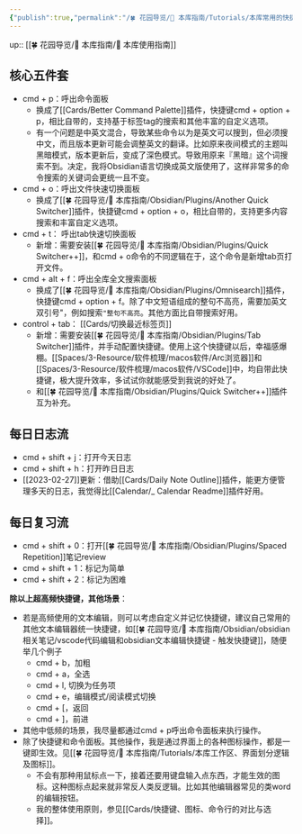 ```yaml
---
{"publish":true,"permalink":"/🍀 花园导览/🧰 本库指南/Tutorials/本库常用的快捷键及作用.md","title":"本库常用的快捷键及作用","created":"2022-07-03","modified":"2023-03-14","published":"2025-07-10T22:06:42.432+08:00","cssclasses":""}
---
```


up:: [[🍀 花园导览/🧰 本库指南/🧰 本库使用指南]]

## **核心五件套**

- cmd + p：呼出命令面板
	- 换成了[[Cards/Better Command Palette]]插件，快捷键cmd + option + p，相比自带的，支持基于标签tag的搜索和其他丰富的自定义选项。
	- 有一个问题是中英文混合，导致某些命令以为是英文可以搜到，但必须搜中文，而且版本更新可能会调整英文的翻译。比如原来夜间模式的主题叫黑暗模式，版本更新后，变成了深色模式。导致用原来『黑暗』这个词搜索不到。决定，我将Obsidian语言切换成英文版使用了，这样非常多的命令搜索的关键词会更统一且不变。
- cmd + o：呼出文件快速切换面板
	- 换成了[[🍀 花园导览/🧰 本库指南/Obsidian/Plugins/Another Quick Switcher]]插件，快捷键cmd + option + o，相比自带的，支持更多内容搜索和丰富自定义选项。
- cmd + t： 呼出tab快速切换面板
	- 新增：需要安装[[🍀 花园导览/🧰 本库指南/Obsidian/Plugins/Quick Switcher++]]，和cmd + o命令的不同逻辑在于，这个命令是新增tab页打开文件。
- cmd + alt + f：呼出全库全文搜索面板
	- 换成了[[🍀 花园导览/🧰 本库指南/Obsidian/Plugins/Omnisearch]]插件，快捷键cmd + option + f。除了中文短语组成的整句不高亮，需要加英文双引号"，例如搜索`"整句不高亮`。其他方面比自带搜索好用。
- control + tab： [[Cards/切换最近标签页]]
	- 新增：需要安装[[🍀 花园导览/🧰 本库指南/Obsidian/Plugins/Tab Switcher]]插件，并手动配置快捷键。使用上这个快捷键以后，幸福感爆棚。[[Spaces/3-Resource/软件梳理/macos软件/Arc浏览器]]和[[Spaces/3-Resource/软件梳理/macos软件/VSCode]]中，均自带此快捷键，极大提升效率，多试试你就能感受到我说的好处了。
	- 和[[🍀 花园导览/🧰 本库指南/Obsidian/Plugins/Quick Switcher++]]插件互为补充。

## **每日日志流**

- cmd + shift + j：打开今天日志
- cmd + shift + h：打开昨日日志
- [[2023-02-27]]更新：借助[[Cards/Daily Note Outline]]插件，能更方便管理多天的日志，我觉得比[[Calendar/_ Calendar Readme]]插件好用。

## **每日复习流**

- cmd + shift + 0：打开[[🍀 花园导览/🧰 本库指南/Obsidian/Plugins/Spaced Repetition]]笔记review
- cmd + shift + 1：标记为简单
- cmd + shift + 2：标记为困难

**除以上超高频快捷键，其他场景**：

- 若是高频使用的文本编辑，则可以考虑自定义并记忆快捷键，建议自己常用的其他文本编辑器统一快捷键，如[[🍀 花园导览/🧰 本库指南/Obsidian/obsidian相关笔记/vscode代码编辑和obsidian文本编辑快捷键 - 触发快捷键]]，随便举几个例子
	- cmd + b，加粗
	- cmd + a，全选
	- cmd + l, 切换为任务项
	- cmd + e，编辑模式/阅读模式切换
	- cmd + \[，返回
	- cmd + \]，前进
- 其他中低频的场景，我尽量都通过cmd + p呼出命令面板来执行操作。
- 除了快捷键和命令面板。其他操作，我是通过界面上的各种图标操作，都是一键即生效。见[[🍀 花园导览/🧰 本库指南/Tutorials/本库工作区、界面划分逻辑及图标]]。
	- 不会有那种用鼠标点一下，接着还要用键盘输入点东西，才能生效的图标。这种图标点起来就非常反人类反逻辑。比如其他编辑器常见的类word的编辑按钮。
	- 我的整体使用原则，参见[[Cards/快捷键、图标、命令行的对比与选择]]。